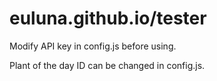 # euluna.github.io/tester

Modify API key in config.js before using.

Plant of the day ID can be changed in config.js.
